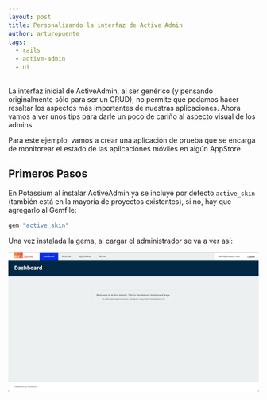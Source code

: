 ```yaml
---
layout: post
title: Personalizando la interfaz de Active Admin
author: arturopuente
tags:
  - rails
  - active-admin
  - ui
---
```


La interfaz inicial de ActiveAdmin, al ser genérico (y pensando originalmente sólo para ser un CRUD), no permite que podamos hacer resaltar los aspectos más importantes de nuestras aplicaciones. Ahora vamos a ver unos tips para darle un poco de cariño al aspecto visual de los admins.

Para este ejemplo, vamos a crear una aplicación de prueba que se encarga de monitorear el estado de las aplicaciones móviles en algún AppStore.

## Primeros Pasos

En Potassium al instalar ActiveAdmin ya se incluye por defecto `active_skin` (también está en la mayoría de proyectos existentes), si no, hay que agregarlo al Gemfile:

```ruby
gem "active_skin"
```

Una vez instalada la gema, al cargar el administrador se va a ver así:

![Interfaz inicial](/images/customizing-active-admin/default-ui.png)

